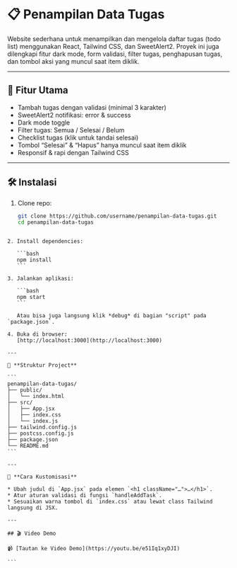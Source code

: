 # 📋 Penampilan Data Tugas

Website sederhana untuk menampilkan dan mengelola daftar tugas (todo list) menggunakan React, Tailwind CSS, dan SweetAlert2. Proyek ini juga dilengkapi fitur dark mode, form validasi, filter tugas, penghapusan tugas, dan tombol aksi yang muncul saat item diklik.

---

## 🚀 Fitur Utama

- Tambah tugas dengan validasi (minimal 3 karakter)  
- SweetAlert2 notifikasi: error & success  
- Dark mode toggle  
- Filter tugas: Semua / Selesai / Belum  
- Checklist tugas (klik untuk tandai selesai)  
- Tombol “Selesai” & “Hapus” hanya muncul saat item diklik  
- Responsif & rapi dengan Tailwind CSS  

---

## 🛠️ Instalasi

1. Clone repo:  
   ```bash
   git clone https://github.com/username/penampilan-data-tugas.git
   cd penampilan-data-tugas
````

2. Install dependencies:

   ```bash
   npm install
   ```

3. Jalankan aplikasi:

   ```bash
   npm start
   ```

   Atau bisa juga langsung klik *debug* di bagian "script" pada `package.json`.

4. Buka di browser:
   [http://localhost:3000](http://localhost:3000)

---

📂 **Struktur Project**

```
penampilan-data-tugas/
├── public/
│   └── index.html
├── src/
│   ├── App.jsx
│   ├── index.css
│   └── index.js
├── tailwind.config.js
├── postcss.config.js
├── package.json
└── README.md
```

---

🔧 **Cara Kustomisasi**

* Ubah judul di `App.jsx` pada elemen `<h1 className="…">…</h1>`.
* Atur aturan validasi di fungsi `handleAddTask`.
* Sesuaikan warna tombol di `index.css` atau lewat class Tailwind langsung di JSX.

---

## 🎬 Video Demo

📹 [Tautan ke Video Demo](https://youtu.be/e51Iq1xyDJI)

```